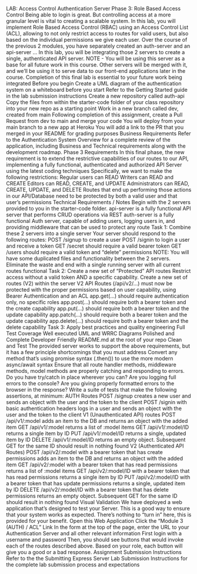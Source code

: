 LAB: Access Control
Authentication Server Phase 3: Role Based Access Control
Being able to login is great. But controlling access at a more granular level is vital to creating a scalable system. In this lab, you will implement Role Based Access Control (RBAC) using an Access Control List (ACL), allowing to not only restrict access to routes for valid users, but also based on the individual permissions we give each user.
Over the course of the previous 2 modules, you have separately created an auth-server and an api-server … In this lab, you will be integrating those 2 servers to create a single, authenticated API server.
NOTE - You will be using this server as a base for all future work in this course. Other servers will be merged with it, and we’ll be using it to serve data to our front-end applications later in the course. Completion of this final lab is essential to your future work being integrated
Before you begin
Create a UML diagram of the authentication system on a whiteboard before you start
Refer to the Getting Started guide in the lab submission instructions
Create a new repository called auth-api
Copy the files from within the starter-code folder of your class repository into your new repo as a starting point
Work in a new branch called dev, created from main
Following completion of this assignment, create a Pull Request from dev to main and merge your code
You will deploy from your main branch to a new app at Heroku
You will add a link to the PR that you merged in your README for grading purposes
Business Requirements
Refer to the Authentication System Overview for a complete review of the application, including Business and Technical requirements along with the development roadmap.
Phase 3 Requirements
In this final phase, the new requirement is to extend the restrictive capabilities of our routes to our API, implementing a fully functional, authenticated and authorized API Server using the latest coding techniques
Specifically, we want to make the following restrictions:
Regular users can READ
Writers can READ and CREATE
Editors can READ, CREATE, and UPDATE
Administrators can READ, CREATE, UPDATE, and DELETE
Routes that end up performing those actions in our API/Database need to be protected by both a valid user and that user’s permissions
Technical Requirements / Notes
Begin with the 2 servers provided to you in the starter-code folder.
api-server is a fully functional API server that performs CRUD operations via REST
auth-server is a fully functional Auth server, capable of adding users, logging users in, and providing middleware that can be used to protect any route
Task 1: Combine these 2 servers into a single server
Your server should respond to the following routes:
POST /signup to create a user
POST /signin to login a user and receive a token
GET /secret should require a valid bearer token
GET /users should require a valid token and “delete” permissions
NOTE: You will have some duplicated files and functionality between the 2 servers. Eliminate the waste and end with a single running server with all current routes functional
Task 2: Create a new set of “Protected” API routes
Restrict access without a valid token AND a specific capability.
Create a new set of routes (V2) within the server
V2 API Routes (/api/v2/...) must now be protected with the proper permissions based on user capability, using Bearer Authentication and an ACL
app.get(...) should require authentication only, no specific roles
app.post(...) should require both a bearer token and the create capability
app.put(...) should require both a bearer token and the update capability
app.patch(...) should require both a bearer token and the update capability
app.delete(...) should require both a bearer token and the delete capability
Task 3: Apply best practices and quality engineering
Full Test Coverage
Well executed UML and WRRC Diagrams
Polished and Complete Developer Friendly README.md at the root of your repo
Clean and Test
The provided server works to support the above requirements, but it has a few principle shortcomings that you must address
Convert any method that’s using promise syntax (.then()) to use the more modern async/await syntax
Ensure that all route handler methods, middleware methods, model methods are properly catching and responding to errors.
Do you have try/catch in place wherever you can?
Are you logging full errors to the console?
Are you giving properly formatted errors to the browser in the response?
Write a suite of tests that make the following assertions, at minimum:
AUTH Routes
POST /signup creates a new user and sends an object with the user and the token to the client
POST /signin with basic authentication headers logs in a user and sends an object with the user and the token to the client
V1 (Unauthenticated API) routes
POST /api/v1/:model adds an item to the DB and returns an object with the added item
GET /api/v1/:model returns a list of :model items
GET /api/v1/:model/ID returns a single item by ID
PUT /api/v1/:model/ID returns a single, updated item by ID
DELETE /api/v1/:model/ID returns an empty object. Subsequent GET for the same ID should result in nothing found
V2 (Authenticated API Routes)
POST /api/v2/:model with a bearer token that has create permissions adds an item to the DB and returns an object with the added item
GET /api/v2/:model with a bearer token that has read permissions returns a list of :model items
GET /api/v2/:model/ID with a bearer token that has read permissions returns a single item by ID
PUT /api/v2/:model/ID with a bearer token that has update permissions returns a single, updated item by ID
DELETE /api/v2/:model/ID with a bearer token that has delete permissions returns an empty object. Subsequent GET for the same ID should result in nothing found
Visual Validation
We have deployed a web application that’s designed to test your Server. This is a good way to ensure that your system works as expected. There’s nothing to “turn in” here, this is provided for your benefit.
Open this Web Application
Click the “Module 3 (AUTH) / ACL” Link
In the form at the top of the page, enter the URL to your Authentication Server and all other relevant information
First login with a username and password
Then, you should see buttons that would invoke each of the routes described above.
Based on your role, each button will give you a good or a bad response.
Assignment Submission Instructions
Refer to the the Submitting Express Server Lab Submission Instructions for the complete lab submission process and expectations